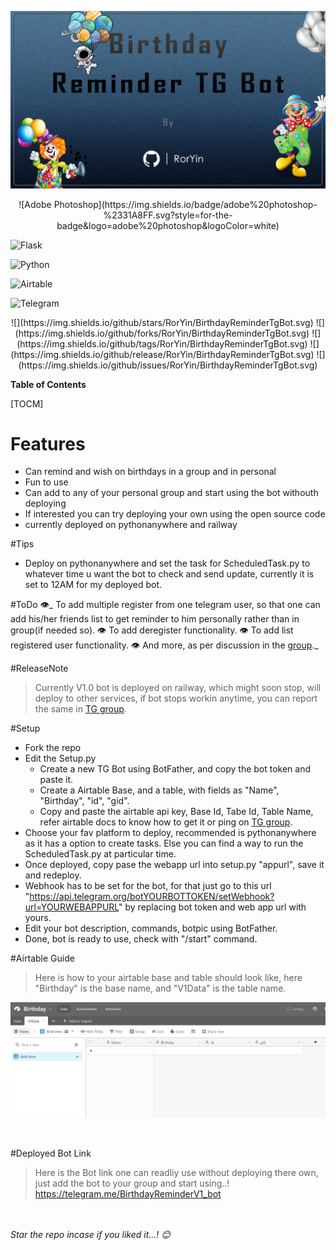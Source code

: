 


![](https://raw.githubusercontent.com/RorYin/BirthdayReminderTgBot/main/Design.png)
<p align="center" >
![Adobe Photoshop](https://img.shields.io/badge/adobe%20photoshop-%2331A8FF.svg?style=for-the-badge&logo=adobe%20photoshop&logoColor=white)

![Flask](https://img.shields.io/badge/flask-%23000.svg?style=for-the-badge&logo=flask&logoColor=white)

![Python](https://img.shields.io/badge/python-3670A0?style=for-the-badge&logo=python&logoColor=ffdd54)

![Airtable](https://img.shields.io/badge/Airtable-18BFFF?style=for-the-badge&logo=Airtable&logoColor=white)

![Telegram](https://img.shields.io/badge/Telegram-2CA5E0?style=for-the-badge&logo=telegram&logoColor=white) </p>
<p align="center">
![](https://img.shields.io/github/stars/RorYin/BirthdayReminderTgBot.svg) ![](https://img.shields.io/github/forks/RorYin/BirthdayReminderTgBot.svg) ![](https://img.shields.io/github/tags/RorYin/BirthdayReminderTgBot.svg) ![](https://img.shields.io/github/release/RorYin/BirthdayReminderTgBot.svg) ![](https://img.shields.io/github/issues/RorYin/BirthdayReminderTgBot.svg) 
</p>



**Table of Contents**

[TOCM]

# Features
+ Can remind and wish on birthdays in a group and in personal
+ Fun to use
+ Can add to any of your personal group and start using the bot withouth deploying
+ If interested you can try deploying your own using the open source code
+ currently deployed on pythonanywhere and railway

#Tips
+ Deploy on pythonanywhere and set the task for ScheduledTask.py to whatever time u want the bot to check and send update, currently it is set to 12AM for my deployed bot.

#ToDo
👁️_ To add multiple register from one telegram user, so that one can add his/her friends list to get reminder to him personally rather than in group(if needed so).
👁️ To add deregister functionality.
👁️ To add list registered user functionality.
👁️ And more, as per discussion in the [group](https://telegram.me/+gK3cgGhXuwIzMDJl)._



#ReleaseNote

> Currently V1.0 bot is deployed on railway, which might soon stop, will deploy to other services, if bot stops workin anytime, you can report the same in [TG group](https://telegram.me/+gK3cgGhXuwIzMDJl).

#Setup

+ Fork the repo
+ Edit the Setup.py
	+ Create a new TG Bot using BotFather, and copy the bot token and paste it.
	+ Create a Airtable Base, and a table, with fields as "Name", "Birthday", "id", "gid".
	+ Copy and paste the airtable api key, Base Id, Tabe Id, Table Name, refer airtable docs to know how to get it or ping on [TG group](https://telegram.me/+gK3cgGhXuwIzMDJl).
+ Choose your fav platform to deploy, recommended is pythonanywhere as it has a option to create tasks. Else you can find a way to run the ScheduledTask.py at particular time.
+ Once deployed, copy pase the webapp url into setup.py "appurl", save it and redeploy.
+ Webhook has to be set for the bot, for that just go to this url "https://api.telegram.org/botYOURBOTTOKEN/setWebhook?url=YOURWEBAPPURL" by replacing bot token and web app url with yours.
+ Edit your bot description, commands, botpic using BotFather.
+ Done, bot is ready to use, check with "/start" command.

#Airtable Guide
> Here is how to your airtable base and table should look like, here "Birthday" is the base name, and "V1Data" is the table name.
> 
![AirtableBase Example](https://raw.githubusercontent.com/RorYin/BirthdayReminderTgBot/main/AirtableBase.png)

<br>

#Deployed Bot Link
> Here is the Bot link one can readliy use without deploying there own, just add the bot to your group and start using..!
https://telegram.me/BirthdayReminderV1_bot



<br><br>
_Star the repo incase if you liked it...! 😊_
